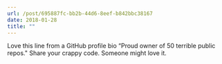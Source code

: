 ```yaml
---
url: /post/695887fc-bb2b-44d6-8eef-b842bbc38167
date: 2018-01-28
title: ""
---
```


Love this line from a GitHub profile bio “Proud owner of 50 terrible public repos." Share your crappy code. Someone might love it.